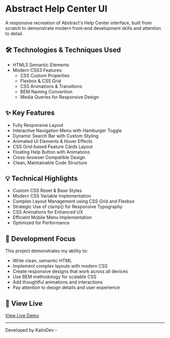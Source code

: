 # Abstract Help Center UI

A responsive recreation of Abstract's Help Center interface, built from scratch to demonstrate modern front-end development skills and attention to detail.

## 🛠 Technologies & Techniques Used
- HTML5 Semantic Elements
- Modern CSS3 Features:
  - CSS Custom Properties
  - Flexbox & CSS Grid
  - CSS Animations & Transitions
  - BEM Naming Convention
  - Media Queries for Responsive Design

## ✨ Key Features
- Fully Responsive Layout
- Interactive Navigation Menu with Hamburger Toggle
- Dynamic Search Bar with Custom Styling
- Animated UI Elements & Hover Effects
- CSS Grid-based Feature Cards Layout
- Floating Help Button with Animations
- Cross-browser Compatible Design
- Clean, Maintainable Code Structure

## 💡 Technical Highlights
- Custom CSS Reset & Base Styles
- Modern CSS Variable Implementation
- Complex Layout Management using CSS Grid and Flexbox
- Strategic Use of clamp() for Responsive Typography
- CSS Animations for Enhanced UX
- Efficient Mobile Menu Implementation
- Optimized for Performance

## 🎯 Development Focus
This project demonstrates my ability to:
- Write clean, semantic HTML
- Implement complex layouts with modern CSS
- Create responsive designs that work across all devices
- Use BEM methodology for scalable CSS
- Add thoughtful animations and interactions
- Pay attention to design details and user experience

## 🚀 View Live
[View Live Demo](https://kalin-web.github.io/abstract-landing-recreation/)

---
Developed by KalinDev -
